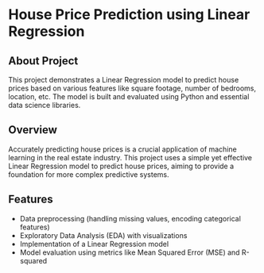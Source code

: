 # House Price Prediction using Linear Regression

## About Project
This project demonstrates a Linear Regression model to predict house prices based on various features like square footage, number of bedrooms, location, etc. The model is built and evaluated using Python and essential data science libraries.

## Overview
Accurately predicting house prices is a crucial application of machine learning in the real estate industry. This project uses a simple yet effective Linear Regression model to predict house prices, aiming to provide a foundation for more complex predictive systems.

## Features
- Data preprocessing (handling missing values, encoding categorical features)
- Exploratory Data Analysis (EDA) with visualizations
- Implementation of a Linear Regression model
- Model evaluation using metrics like Mean Squared Error (MSE) and R-squared

